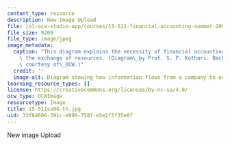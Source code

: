 ```yaml
---
content_type: resource
description: New image Upload
file: /ol-ocw-studio-app/courses/15-511-financial-accounting-summer-2004/33f84606391ce090758fe5e2f5f35e0f_15-511su04-th.jpg
file_size: 9209
file_type: image/jpeg
image_metadata:
  caption: "This diagram explains the necessity of financial accounting: it promotes\
    \ the exchange of resources. (Diagram\_by Prof. S. P. Kothari. Background photograph\
    \ courtesy of\_OCW.)"
  credit: ''
  image-alt: Diagram showing how information flows from a company to outsiders.
learning_resource_types: []
license: https://creativecommons.org/licenses/by-nc-sa/4.0/
ocw_type: OCWImage
resourcetype: Image
title: 15-511su04-th.jpg
uid: 33f84606-391c-e090-758f-e5e2f5f35e0f
---
```

New image Upload